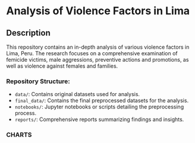 # Analysis of Violence Factors in Lima

## Description

This repository contains an in-depth analysis of various violence factors in Lima, Peru. The research focuses on a comprehensive examination of femicide victims, male aggressions, preventive actions and promotions, as well as violence against females and families.



### Repository Structure:

- `data/`: Contains original datasets used for analysis.
- `final_data/`: Contains the final preprocessed datasets for the analysis.
- `notebooks/`: Jupyter notebooks or scripts detailing the preprocessing process.
- `reports/`: Comprehensive reports summarizing findings and insights.
### CHARTS 
